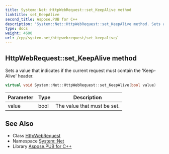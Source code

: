 ```yaml
---
title: System::Net::HttpWebRequest::set_KeepAlive method
linktitle: set_KeepAlive
second_title: Aspose.PUB for C++
description: 'System::Net::HttpWebRequest::set_KeepAlive method. Sets a value that indicates if the current request must contain the ''Keep-Alive'' header in C++.'
type: docs
weight: 4600
url: /cpp/system.net/httpwebrequest/set_keepalive/
---
```

## HttpWebRequest::set_KeepAlive method


Sets a value that indicates if the current request must contain the 'Keep-Alive' header.

```cpp
virtual void System::Net::HttpWebRequest::set_KeepAlive(bool value)
```


| Parameter | Type | Description |
| --- | --- | --- |
| value | bool | The value that must be set. |

## See Also

* Class [HttpWebRequest](../)
* Namespace [System::Net](../../)
* Library [Aspose.PUB for C++](../../../)
